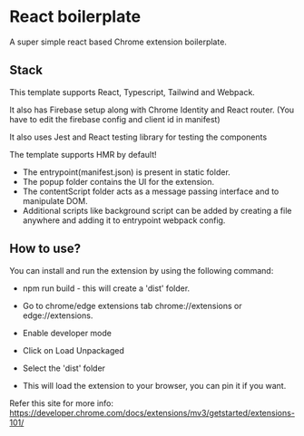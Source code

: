 # React boilerplate

A super simple react based Chrome extension boilerplate.

## Stack
This template supports React, Typescript, Tailwind and Webpack.

It also has Firebase setup along with Chrome Identity and React router. (You have to edit the firebase config and client id in manifest)

It also uses Jest and React testing library for testing the components

The template supports HMR by default!

* The entrypoint(manifest.json) is present in static folder.
* The popup folder contains the UI for the extension.
* The contentScript folder acts as a message passing interface and to manipulate DOM.
* Additional scripts like background script can be added by creating a file anywhere and adding it to entrypoint webpack config.

## How to use?

You can install and run the extension by using the following command:

* npm run build - this will create a 'dist' folder.
* Go to chrome/edge extensions tab chrome://extensions or edge://extensions.
* Enable developer mode
* Click on Load Unpackaged
* Select the 'dist' folder

* This will load the extension to your browser, you can pin it if you want.

Refer this site for more info: https://developer.chrome.com/docs/extensions/mv3/getstarted/extensions-101/